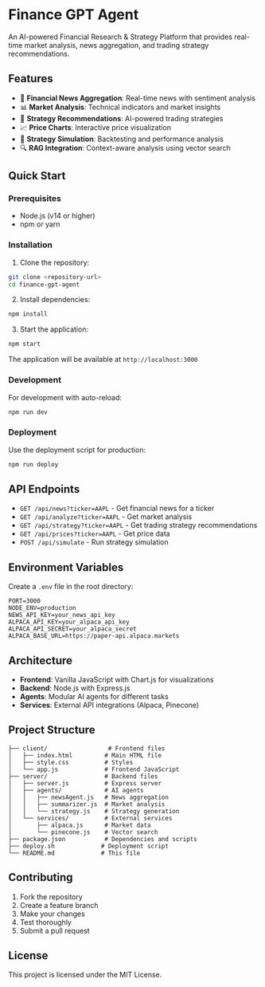 # Finance GPT Agent

An AI-powered Financial Research & Strategy Platform that provides real-time market analysis, news aggregation, and trading strategy recommendations.

## Features

- 📰 **Financial News Aggregation**: Real-time news with sentiment analysis
- 📊 **Market Analysis**: Technical indicators and market insights
- 🎯 **Strategy Recommendations**: AI-powered trading strategies
- 📈 **Price Charts**: Interactive price visualization
- 🤖 **Strategy Simulation**: Backtesting and performance analysis
- 🔍 **RAG Integration**: Context-aware analysis using vector search

## Quick Start

### Prerequisites

- Node.js (v14 or higher)
- npm or yarn

### Installation

1. Clone the repository:
```bash
git clone <repository-url>
cd finance-gpt-agent
```

2. Install dependencies:
```bash
npm install
```

3. Start the application:
```bash
npm start
```

The application will be available at `http://localhost:3000`

### Development

For development with auto-reload:
```bash
npm run dev
```

### Deployment

Use the deployment script for production:
```bash
npm run deploy
```

## API Endpoints

- `GET /api/news?ticker=AAPL` - Get financial news for a ticker
- `GET /api/analyze?ticker=AAPL` - Get market analysis
- `GET /api/strategy?ticker=AAPL` - Get trading strategy recommendations
- `GET /api/prices?ticker=AAPL` - Get price data
- `POST /api/simulate` - Run strategy simulation

## Environment Variables

Create a `.env` file in the root directory:

```env
PORT=3000
NODE_ENV=production
NEWS_API_KEY=your_news_api_key
ALPACA_API_KEY=your_alpaca_api_key
ALPACA_API_SECRET=your_alpaca_secret
ALPACA_BASE_URL=https://paper-api.alpaca.markets
```

## Architecture

- **Frontend**: Vanilla JavaScript with Chart.js for visualizations
- **Backend**: Node.js with Express.js
- **Agents**: Modular AI agents for different tasks
- **Services**: External API integrations (Alpaca, Pinecone)

## Project Structure

```
├── client/                 # Frontend files
│   ├── index.html         # Main HTML file
│   ├── style.css          # Styles
│   └── app.js             # Frontend JavaScript
├── server/                # Backend files
│   ├── server.js          # Express server
│   ├── agents/            # AI agents
│   │   ├── newsAgent.js   # News aggregation
│   │   ├── summarizer.js  # Market analysis
│   │   └── strategy.js    # Strategy generation
│   └── services/          # External services
│       ├── alpaca.js      # Market data
│       └── pinecone.js    # Vector search
├── package.json           # Dependencies and scripts
├── deploy.sh             # Deployment script
└── README.md             # This file
```

## Contributing

1. Fork the repository
2. Create a feature branch
3. Make your changes
4. Test thoroughly
5. Submit a pull request

## License

This project is licensed under the MIT License.